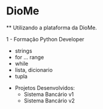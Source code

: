 # DioMe
** Utilizando a plataforma da DioMe.

1 - Formação Python Developer
* strings
* for ... range
* while
* lista, dicionario
* tupla

- Projetos Desenvolvidos:
  * Sistema Bancário v1
  * Sistema Bancário v2
